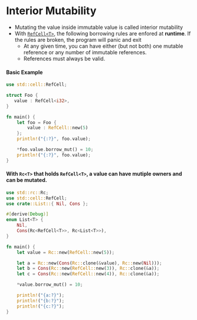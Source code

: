 # Interior Mutability

- Mutating the value inside immutable value is called interior mutability
- With [`RefCell<T>`](https://doc.rust-lang.org/std/cell/struct.RefCell.html), the following borrowing rules are enfored at __runtime__. If the rules are broken, the program will panic and exit
    - At any given time, you can have either (but not both) one mutable reference or any number of immutable references.
    - References must always be valid.

#### Basic Example 
```rust 
use std::cell::RefCell;

struct Foo {
   value : RefCell<i32>,
}

fn main() {
    let foo = Foo {
        value : RefCell::new(5)
    };
    println!("{:?}", foo.value);

    *foo.value.borrow_mut() = 10;
    println!("{:?}", foo.value);
}
```

#### With `Rc<T>` that holds `RefCell<T>`, a value can have mutiple owners and can be mutated.
```rust 
use std::rc::Rc;
use std::cell::RefCell;
use crate::List::{ Nil, Cons };

#[derive(Debug)]
enum List<T> {
    Nil,
    Cons(Rc<RefCell<T>>, Rc<List<T>>),
}

fn main() {
    let value = Rc::new(RefCell::new(5));

    let a = Rc::new(Cons(Rc::clone(&value), Rc::new(Nil)));
    let b = Cons(Rc::new(RefCell::new(3)), Rc::clone(&a));
    let c = Cons(Rc::new(RefCell::new(4)), Rc::clone(&a));

    *value.borrow_mut() = 10;

    println!("{a:?}");
    println!("{b:?}");
    println!("{c:?}");
}
```
